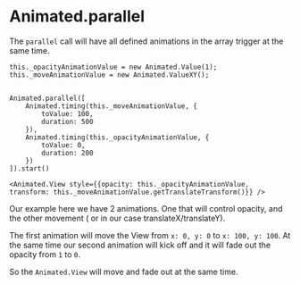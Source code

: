 # Animated.parallel

The `parallel` call will have all defined animations in the array trigger at the same time.

```
this._opacityAnimationValue = new Animated.Value(1);
this._moveAnimationValue = new Animated.ValueXY();


Animated.parallel([
	Animated.timing(this._moveAnimationValue, {
		toValue: 100,
		duration: 500
	}),
	Animated.timing(this._opacityAnimationValue, {
		toValue: 0,
		duration: 200
	})
]).start()

<Animated.View style={{opacity: this._opacityAnimationValue, transform: this._moveAnimationValue.getTranslateTransform()}} />
```

Our example here we have 2 animations. One that will control opacity, and the other movement ( or in our case translateX/translateY).

The first animation will move the View from `x: 0, y: 0` to `x: 100, y: 100`.
At the same time our second animation will kick off and it will fade out the opacity from `1` to `0`.

So the `Animated.View` will move and fade out at the same time.

